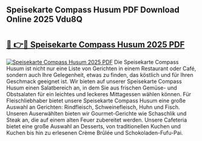 ## Speisekarte Compass Husum PDF Download Online 2025 Vdu8Q

# <h2><a href="http://gc8g08.nevu.top/?p=Speisekarte+Compass+Husum">🔗 👉🔴 Speisekarte Compass Husum 2025 PDF</a></h2>

[![Speisekarte Compass Husum 2025 PDF](https://i.imgur.com/dBaPXMq.png)](http://gc8g08.nevu.top/?p=Speisekarte+Compass+Husum)
Die Speisekarte Compass Husum ist nicht nur eine Liste von Gerichten in einem Restaurant oder Café, sondern auch Ihre Gelegenheit, etwas zu finden, das köstlich und für Ihren Geschmack geeignet ist. Wir bieten auf unserer Speisekarte Compass Husum einen Salatbereich an, in dem Sie aus frischen Gemüse- und Obstsalaten für ein leichtes und leckeres Mittagessen wählen können. Für Fleischliebhaber bietet unsere Speisekarte Compass Husum eine große Auswahl an Gerichten: Rindfleisch, Schweinefleisch, Huhn und Fisch. Unseren Auserwählten bieten wir Gourmet-Gerichte wie Schaschlik und Steak an, die auf einem alten Feuer zubereitet werden. Unsere Cafeteria bietet eine große Auswahl an Desserts, von traditionellen Kuchen und Kuchen bis hin zu erlesenen Crème Brûlée und Schokoladen-Fufu-Pai.
